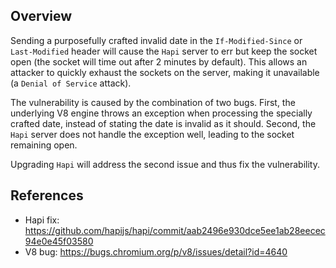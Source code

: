## Overview
Sending a purposefully crafted invalid date in the `If-Modified-Since` or `Last-Modified` header will cause the `Hapi` server to err but keep the socket open (the socket will time out after 2 minutes by default). This allows an attacker to quickly exhaust the sockets on the server, making it unavailable (a `Denial of Service` attack).

The vulnerability is caused by the combination of two bugs. 
First, the underlying V8 engine throws an exception when processing the specially crafted date, instead of stating the date is invalid as it should. Second, the `Hapi` server does not handle the exception well, leading to the socket remaining open.

Upgrading `Hapi` will address the second issue and thus fix the vulnerability.

## References
- Hapi fix: https://github.com/hapijs/hapi/commit/aab2496e930dce5ee1ab28eecec94e0e45f03580
- V8 bug: https://bugs.chromium.org/p/v8/issues/detail?id=4640
